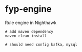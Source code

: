 # fyp-engine
Rule engine in Nighthawk

```shell
# add maven dependency
maven clean install

# should need config kafka, mysql
```